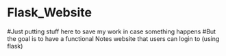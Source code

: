 # Flask_Website
#Just putting stuff here to save my work in case something happens
#But the goal is to have a functional Notes website that users can login to (using flask)
